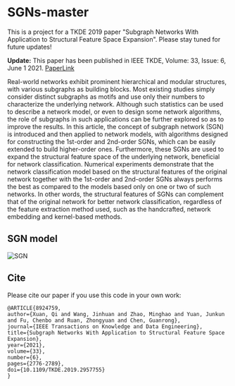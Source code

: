 # SGNs-master
This is a project for a TKDE 2019 paper "Subgraph Networks With Application to Structural Feature Space Expansion". Please stay tuned for future updates!

**Update:** This paper has been published in IEEE TKDE, Volume: 33, Issue: 6, June 1 2021. [PaperLink](https://ieeexplore.ieee.org/document/8924759) 

Real-world networks exhibit prominent hierarchical and modular structures, with various subgraphs as building blocks. Most existing studies simply consider distinct subgraphs as motifs and use only their numbers to characterize the underlying network. Although such statistics can be used to describe a network model, or even to design some network algorithms, the role of subgraphs in such applications can be further explored so as to improve the results. In this article, the concept of subgraph network (SGN) is introduced and then applied to network models, with algorithms designed for constructing the 1st-order and 2nd-order SGNs, which can be easily extended to build higher-order ones. Furthermore, these SGNs are used to expand the structural feature space of the underlying network, beneficial for network classification. Numerical experiments demonstrate that the network classification model based on the structural features of the original network together with the 1st-order and 2nd-order SGNs always performs the best as compared to the models based only on one or two of such networks. In other words, the structural features of SGNs can complement that of the original network for better network classification, regardless of the feature extraction method used, such as the handcrafted, network embedding and kernel-based methods.

## SGN model
![SGN](https://user-images.githubusercontent.com/26339035/125916703-f8d29f71-adae-42ac-a374-967e4ed6e402.png)


## Cite
Please cite our paper if you use this code in your own work:

```
@ARTICLE{8924759,  
author={Xuan, Qi and Wang, Jinhuan and Zhao, Minghao and Yuan, Junkun and Fu, Chenbo and Ruan, Zhongyuan and Chen, Guanrong},  
journal={IEEE Transactions on Knowledge and Data Engineering},   
title={Subgraph Networks With Application to Structural Feature Space Expansion},   
year={2021},  
volume={33},  
number={6},  
pages={2776-2789},  
doi={10.1109/TKDE.2019.2957755}
}
```

